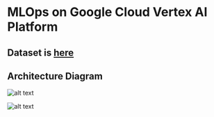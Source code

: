 # MLOps on Google Cloud Vertex AI Platform
## Dataset is [here](https://drive.google.com/file/d/1PkO8bDHlmrBTbZYFuTzKFrGIES6uBr3A/view?usp=sharing)


## Architecture Diagram
![alt text](https://github.com/yantkgcp/vertex/blob/main/CICT.png)



![alt text](https://github.com/yantkgcp/vertex/blob/main/CTCD.png)
